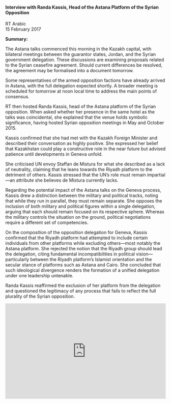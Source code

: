 <h4>Interview with Randa Kassis, Head of the Astana Platform of the Syrian Opposition</h4>

RT Arabic  
15 February 2017  

<b>Summary:</b>

The Astana talks commenced this morning in the Kazakh capital, with bilateral meetings between the guarantor states, Jordan, and the Syrian government delegation. These discussions are examining proposals related to the Syrian ceasefire agreement. Should current differences be resolved, the agreement may be formalised into a document tomorrow.

Some representatives of the armed opposition factions have already arrived in Astana, with the full delegation expected shortly. A broader meeting is scheduled for tomorrow at noon local time to address the main points of consensus.

RT then hosted Randa Kassis, head of the Astana platform of the Syrian opposition. When asked whether her presence in the same hotel as the talks was coincidental, she explained that the venue holds symbolic significance, having hosted Syrian opposition meetings in May and October 2015.

Kassis confirmed that she had met with the Kazakh Foreign Minister and described their conversation as highly positive. She expressed her belief that Kazakhstan could play a constructive role in the near future but advised patience until developments in Geneva unfold.

She criticised UN envoy Staffan de Mistura for what she described as a lack of neutrality, claiming that he leans towards the Riyadh platform to the detriment of others. Kassis stressed that the UN’s role must remain impartial—an attribute she believes de Mistura currently lacks.

Regarding the potential impact of the Astana talks on the Geneva process, Kassis drew a distinction between the military and political tracks, noting that while they run in parallel, they must remain separate. She opposes the inclusion of both military and political figures within a single delegation, arguing that each should remain focused on its respective sphere. Whereas the military controls the situation on the ground, political negotiations require a different set of competencies.

On the composition of the opposition delegation for Geneva, Kassis confirmed that the Riyadh platform had attempted to include certain individuals from other platforms while excluding others—most notably the Astana platform. She rejected the notion that the Riyadh group should lead the delegation, citing fundamental incompatibilities in political vision—particularly between the Riyadh platform’s Islamist orientation and the secular stance of platforms such as Astana and Cairo. She concluded that such ideological divergence renders the formation of a unified delegation under one leadership untenable.

Randa Kassis reaffirmed the exclusion of her platform from the delegation and questioned the legitimacy of any process that fails to reflect the full plurality of the Syrian opposition.

<p></p>
<center>
<div style="display: flex; justify-content: center; position:relative;width: 100%;height: 300px;"><iframe
    src="https://iframe.mediadelivery.net/embed/460223/020bf9ba-f96d-4a01-9a97-6e3f25dfb2aa?autoplay=false&loop=false&muted=false&preload=true&responsive=true"
    loading="lazy" style="border:0;height:100%;width: 520px;"
    allow="accelerometer;gyroscope;autoplay;encrypted-media;picture-in-picture;" allowfullscreen="true"></iframe>
</div>
</center>  
<p></p>
